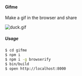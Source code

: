 #### Gifme

Make a gif in the browser and share

![duck.gif](https://raw.github.com/fraserxu/gifme/master/duck.gif)

##### Usage
```bash
$ cd gifme
$ npm i
$ npm i -g browserify
$ bin/build
$ open http://localhost:8000
```